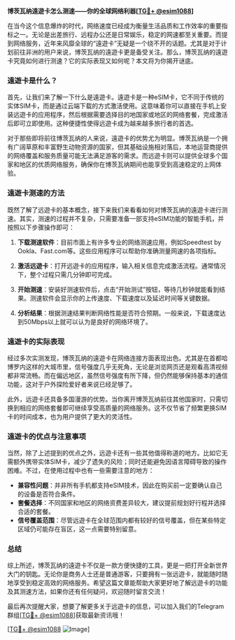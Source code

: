 **博茨瓦纳遠遊卡怎么测速——你的全球网络利器[[TG💪+ @esim1088](https://t.me/s/esim1088)]**

在当今这个信息爆炸的时代，网络速度已经成为衡量生活品质和工作效率的重要指标之一。无论是出差旅行、远程办公还是日常娱乐，稳定的网速都至关重要。而提到网络服务，近年来风靡全球的“遠遊卡”无疑是一个绕不开的话题。尤其是对于计划前往非洲的用户来说，博茨瓦纳的遠遊卡更是备受关注。那么，博茨瓦纳的遠遊卡究竟如何进行测速？它的实际表现又如何呢？本文将为你揭开谜底。

### 遠遊卡是什么？

首先，让我们来了解一下什么是遠遊卡。遠遊卡是一种eSIM卡，它不同于传统的实体SIM卡，而是通过云端下载的方式激活使用。这意味着你可以直接在手机上安装远遊卡的应用程序，然后根据需要选择目的地国家或地区的网络套餐，完成激活后即可立即使用。这种便捷性使得远遊卡成为越来越多旅行者的首选。

对于那些即将前往博茨瓦纳的人来说，遠遊卡的优势尤为明显。博茨瓦纳是一个拥有广阔草原和丰富野生动物资源的国家，但其基础设施相对落后，本地运营商提供的网络覆盖和服务质量可能无法满足游客的需求。而远遊卡则可以提供全球多个国家和地区的优质网络服务，确保你在博茨瓦纳期间也能享受到高速稳定的上网体验。

### 遠遊卡测速的方法

既然了解了远遊卡的基本概念，接下来我们来看看如何对博茨瓦纳的遠遊卡进行测速。其实，测速的过程并不复杂，只需要准备一部支持eSIM功能的智能手机，并按照以下步骤操作即可：

1. **下载测速软件**：目前市面上有许多专业的网络测速应用，例如Speedtest by Ookla、Fast.com等。这些应用程序可以帮助你准确测量网速的各项指标。
   
2. **激活远遊卡**：打开远遊卡的应用程序，输入相关信息完成激活流程。通常情况下，整个过程只需几分钟即可完成。

3. **开始测速**：安装好测速软件后，点击“开始测试”按钮，等待几秒钟就能看到结果。测速软件会显示你的上传速度、下载速度以及延迟时间等关键数据。

4. **分析结果**：根据测速结果判断网络性能是否符合预期。一般来说，下载速度达到50Mbps以上就可以认为是良好的网络环境了。

### 遠遊卡的实际表现

经过多次实测发现，博茨瓦纳的遠遊卡在网络连接方面表现出色。尤其是在首都哈博罗内这样的大城市里，信号强度几乎无死角，无论是浏览网页还是观看高清视频都非常流畅。而在偏远地区，虽然信号强度有所下降，但仍然能够保持基本的通信功能，这对于户外探险爱好者来说已经足够了。

此外，远遊卡还具备多国漫游的优势。当你离开博茨瓦纳前往其他国家时，只需切换到相应的网络套餐即可继续享受高质量的网络服务。这不仅节省了频繁更换SIM卡的时间成本，也为用户提供了更大的灵活性。

### 遠遊卡的优点与注意事项

当然，除了上述提到的优点之外，远遊卡还有一些其他值得称道的地方。比如它无需额外携带实体SIM卡，减少了遗失的风险；同时还能避免因语言障碍导致的操作困难。不过，在使用过程中也有一些需要注意的地方：

- **兼容性问题**：并非所有手机都支持eSIM技术，因此在购买前一定要确认自己的设备是否符合条件。
- **套餐选择**：不同国家和地区的网络资费差异较大，建议提前规划好行程并选择合适的套餐。
- **信号覆盖范围**：尽管远遊卡在全球范围内都有较好的信号覆盖，但在某些特定区域仍可能存在盲区，这一点需要特别留意。

### 总结

综上所述，博茨瓦纳的遠遊卡不仅是一款方便快捷的工具，更是一把打开全新世界大门的钥匙。无论你是商务人士还是普通游客，只要拥有一张远遊卡，就能随时随地享受到稳定高效的网络服务。希望这篇文章能帮助大家更好地了解远遊卡的功能及其测速方法，如果你还有任何疑问，欢迎随时留言交流！

最后再次提醒大家，想要了解更多关于远遊卡的信息，可以加入我们的Telegram群组[[TG💪+ @esim1088](https://t.me/s/esim1088)]获取最新资讯哦！

[[TG💪+ @esim1088](https://t.me/s/esim1088) ![Image](https://i.postimg.cc/4NQfJmqS/Snipaste-2025-05-13-00-14-12.png)]